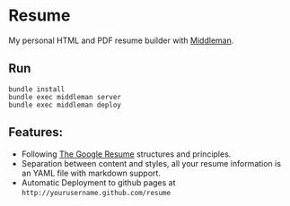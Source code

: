 # Resume
My personal HTML and PDF resume builder with [Middleman](http://middlemanapp.com/).

## Run

    bundle install
    bundle exec middleman server
    bundle exec middleman deploy

## Features:
 * Following [The Google Resume](http://www.thegoogleresume.com/index.html) structures and principles.
 * Separation between content and styles, all your resume information is an YAML file with markdown support.
 * Automatic Deployment to github pages at `http://yourusername.github.com/resume`
